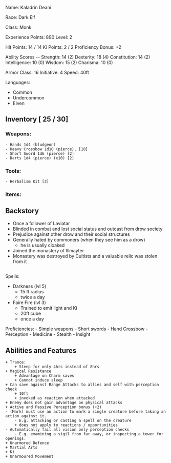 Name: Kaladrin Deani

Race: Dark Elf

Class: Monk

Experience Points: 890
Level: 2

Hit Points: 14 / 14
Ki Points: 2 / 2
Proficiency Bonus: +2

Ability Scores --
    Strength: 14 (2)
    Dexterity: 18 (4)
    Constitution: 14 (2)
    Intelligence: 10 (0)
    Wisdom: 15 (2)
    Charisma: 10 (0)

Armor Class: 16
Initiative: 4
Speed: 40ft

Languages:
- Common
- Undercommon
- Elven

## Inventory [ 25 / 30]
### Weapons:
    - Hands 1d4 (bludgeon)
    - Heavy Crossbow 1d10 (pierce), [18]
    - Short Sword 1d6 (pierce) [2]
    - Darts 1d4 (pierce) (x10) [2]
### Tools:
    - Herbalism Kit [3]
### Items:


## Backstory
+ Once a follower of Laviatar
+ Blinded in combat and lost social status and outcast from drow society
+ Prejudice against other drow and their social structures
+ Generally hated by commoners (when they see him as a drow)
    + he is usually cloaked
+ Joined the monastery of Illmayter
+ Monastery was destroyed by Cultists and a valuable relic was stolen from it

##

Spells:
- Darkness (lvl 5)
    + 15 ft radius
    + twice a day
- Faire Fire (lvl 3)
    + Trained to emit light and Ki
    + 20ft cube
    + once a day

Proficiencies:
    - Simple weapons
    - Short swords
    - Hand Crossbow
    - Perception
    - Medicine
    - Stealth
    - Insight

## Abilities and Features
    + Trance:
        + Sleep for only 4hrs instead of 8hrs
    + Magical Resistance
        + Advantage on Charm saves
        + Cannot induce sleep
    + Can save against Range Attacks to allies and self with perception check
        + 10ft
        + invoked as reaction when attacked
    + Enemy does not gain advantage on physical attacks
    + Active and Passive Perception bonus (+2)
    - (Mark) must use an action to mark a single creature before taking an action against it.
        - E.g. attacking or casting a spell on the creature
        + does not apply to reactions / opportunities
    - Automatically fail all vision only perception checks
        - E.g. examining a sigil from far away, or inspecting a tower for openings.
    + Unarmored Defence
    + Martial Arts
    + Ki
    + Unarmoured Movement



